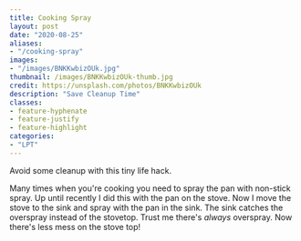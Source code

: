 ```yaml
---
title: Cooking Spray
layout: post
date: "2020-08-25"
aliases: 
- "/cooking-spray"
images: 
- "/images/BNKKwbizOUk.jpg"
thumbnail: /images/BNKKwbizOUk-thumb.jpg
credit: https://unsplash.com/photos/BNKKwbizOUk
description: "Save Cleanup Time"
classes:
- feature-hyphenate
- feature-justify
- feature-highlight
categories:
- "LPT"
---
```


Avoid some cleanup with this tiny life hack.

<!--more-->

Many times when you're cooking you need to spray the pan with non-stick spray. Up until recently I did this with the pan on the stove. Now I move the stove to the sink and spray with the pan in the sink. The sink catches the overspray instead of the stovetop. Trust me there's *always* overspray. Now there's less mess on the stove top!

